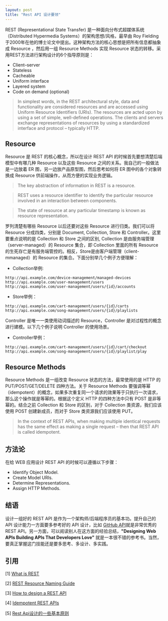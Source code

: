 ```yaml
---
layout: post
title: "Rest API 设计要领"
---
```


REST (Representational State Transfer) 是一种面向分布式超媒体系统（Distributed Hypermedia Systems）的架构思想/风格，最早由 Roy Fielding 于2000年在他的博士论文中提出。这种架构方法的核心思想是把所有信息都抽象成 Resource ，然后用一组 Resource Methods 实现 Resource 状态的转移。采用REST方法进行架构设计的6个指导原则是：

* Client–server
* Stateless
* Cacheable
* Uniform interface
* Layered system
* Code on demand (optional)

> In simplest words, in the REST architectural style, data and functionality are considered resources and are accessed using Uniform Resource Identifiers (URIs). The resources are acted upon by using a set of simple, well-defined operations. The clients and servers exchange representations of resources by using a standardized interface and protocol – typically HTTP.

## Resource

Resource 是 REST 的核心概念，所以在设计 REST API 的时候首先要想清楚后端模型中有哪几种 Resource 以及这些 Resource 之间的关系。我自己的一般做法是一边放着 ER 图，另一边放产品原型图，然后思考如何将 ER 图中的各个对象转换成 Resource 供前端操作，从而方便的实现业务逻辑。 

> The key abstraction of information in REST is a resource.

> REST uses a resource identifier to identify the particular resource involved in an interaction between components.

> The state of resource at any particular timestamp is known as resource representation.

罗列清楚有哪些 Resource 以后还要对这些 Resource 进行归类。我们可以将 Resource 分成四类，分别是 Document, Collection, Store 和 Controller。这里要重点说明的是 Collection 和 Store 之间的区别, Collection 是由服务端管理（server-managed）的 Resource 集合，即 Collection 里面的所有 Resource 的生死存亡是有服务端管控的。相反，Store是由客户端管理（client-mmanaged）的 Resource 的集合。下面分别举几个例子方便理解：

* Collection举例:

```
http://api.example.com/device-management/managed-devices
http://api.example.com/user-management/users
http://api.example.com/user-management/users/{id}/accounts
```

* Store举例：

```
http://api.example.com/cart-management/users/{id}/carts
http://api.example.com/song-management/users/{id}/playlists
```

Controller 是唯一一类使用动词描述的 Resource，Controller 是对过程性的概念进行建模。以下几个例子说明 Controller 的使用场景。

* Controller举例：

```
http://api.example.com/cart-management/users/{id}/cart/checkout
http://api.example.com/song-management/users/{id}/playlist/play

```

## Resource Methods

Resource Methods 是一组改变 Resource 状态的方法，最常使用的是 HTTP 的 PUT/POST/GET/DELETE 四种方法。关于 Resource Methods 要强调等幂（idempotent）的概念，如果多次重复同一个请求的效果等于只执行一次请求，那么这个操作就是等幂的。根据这个定义 HTTP 的四种方法中只有 POST 是非等幂的。结合之前 Collection 和 Store 的区别，对于 Collection 类资源，我们应该使用 POST 创建新成员，而对于 Store 类资源我们应该使用 PUT。 

> In the context of REST APIs, when making multiple identical requests has the same effect as making a single request – then that REST API is called idempotent.

## 方法论

在给 WEB 应用设计 REST API 的时候可以遵循以下步骤：

* Identify Object Model.
* Create Model URIs.
* Determine Representations.
* Assign HTTP Methods.

## 结语

设计一组好的 REST API 是作为一个架构师/后端程序员的基本功。提升自己的 API 设计能力一方面要多参考好的 API 设计，比如 [GitHub API](https://developer.github.com/v3/)就是非常优秀的 REST API。另一方面，可以阅读别人在这方面的经验总结，**"Designing Web APIs Building APIs That Developers Love"** 就是一本很不错的参考书。当然，要真正掌握这门技能还是要多思考、多设计、多实践。

## 引用
[1] [What is REST](https://restfulapi.net/)

[2] [REST Resource Naming Guide](https://restfulapi.net/resource-naming/)

[3] [How to design a REST API](https://restfulapi.net/rest-api-design-tutorial-with-example/)

[4] [Idempotent REST APIs](https://restfulapi.net/idempotent-rest-apis/)

[5] [Rest Api设计的一些基本原则](https://lingenliu.com/2016/12/20/base-principle-about-rest-api/)
